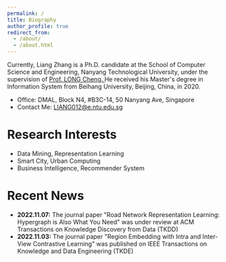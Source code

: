```yaml
---
permalink: /
title: Biography
author_profile: true
redirect_from: 
  - /about/
  - /about.html
---
```


<!-- Biography
====== -->
Currently, Liang Zhang is a Ph.D. candidate at the School of Computer Science and Engineering, Nanyang Technological University, under the supervision of <a href="https://personal.ntu.edu.sg/c.long/"> Prof. LONG Cheng. </a> He received his Master's degree in Information System from Beihang University, Beijing, China, in 2020.

<ul>
  <li>Office: DMAL, Block N4, #B3C-14, 50 Nanyang Ave, Singapore</li>
  <li>Contact Me: <a href="mailto:LIANG012@e.ntu.edu.sg"> LIANG012@e.ntu.edu.sg </a> </li>
</ul>

Research Interests
======
<ul>
  <li>Data Mining, Representation Learning </li>
  <li>Smart City, Urban Computing</li>
  <li>Business Intelligence, Recommender System</li>
</ul>


Recent News
======
<ul>
  <li> <b> 2022.11.07:</b> The journal paper "Road Network Representation Learning: Hypergraph is Also What You Need" was under review at ACM Transactions on Knowledge Discovery from Data (TKDD) </li>
  <li> <b> 2022.11.03:</b> The journal paper "Region Embedding with Intra and Inter-View Contrastive Learning" was published on IEEE Transactions on Knowledge and Data Engineering (TKDE) </li>
</ul>
